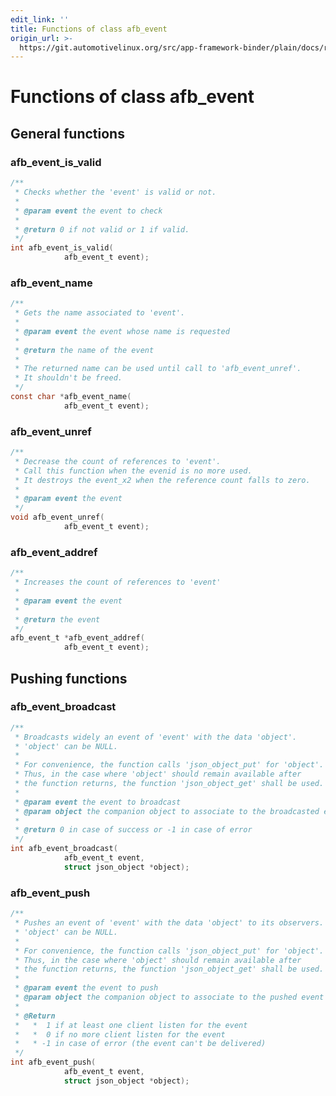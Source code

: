 ```yaml
---
edit_link: ''
title: Functions of class afb_event
origin_url: >-
  https://git.automotivelinux.org/src/app-framework-binder/plain/docs/reference-v3/func-event.md?h=master
---
```


<!-- WARNING: This file is generated by fetch_docs.js using /home/boron/Documents/AGL/docs-webtemplate/site/_data/tocs/apis_services/master/app-framework-binder-developer-guides-api-services-book.yml -->

Functions of class **afb_event**
==============================

## General functions

### afb_event_is_valid

```C
/**
 * Checks whether the 'event' is valid or not.
 *
 * @param event the event to check
 *
 * @return 0 if not valid or 1 if valid.
 */
int afb_event_is_valid(
			afb_event_t event);
```

### afb_event_name

```C
/**
 * Gets the name associated to 'event'.
 *
 * @param event the event whose name is requested
 *
 * @return the name of the event
 *
 * The returned name can be used until call to 'afb_event_unref'.
 * It shouldn't be freed.
 */
const char *afb_event_name(
			afb_event_t event);
```

### afb_event_unref

```C
/**
 * Decrease the count of references to 'event'.
 * Call this function when the evenid is no more used.
 * It destroys the event_x2 when the reference count falls to zero.
 *
 * @param event the event
 */
void afb_event_unref(
			afb_event_t event);
```

### afb_event_addref

```C
/**
 * Increases the count of references to 'event'
 *
 * @param event the event
 *
 * @return the event
 */
afb_event_t *afb_event_addref(
			afb_event_t event);
```

## Pushing functions

### afb_event_broadcast

```C
/**
 * Broadcasts widely an event of 'event' with the data 'object'.
 * 'object' can be NULL.
 *
 * For convenience, the function calls 'json_object_put' for 'object'.
 * Thus, in the case where 'object' should remain available after
 * the function returns, the function 'json_object_get' shall be used.
 *
 * @param event the event to broadcast
 * @param object the companion object to associate to the broadcasted event (can be NULL)
 *
 * @return 0 in case of success or -1 in case of error
 */
int afb_event_broadcast(
			afb_event_t event,
			struct json_object *object);
```

### afb_event_push

```C
/**
 * Pushes an event of 'event' with the data 'object' to its observers.
 * 'object' can be NULL.
 *
 * For convenience, the function calls 'json_object_put' for 'object'.
 * Thus, in the case where 'object' should remain available after
 * the function returns, the function 'json_object_get' shall be used.
 *
 * @param event the event to push
 * @param object the companion object to associate to the pushed event (can be NULL)
 *
 * @Return
 *   *  1 if at least one client listen for the event
 *   *  0 if no more client listen for the event
 *   * -1 in case of error (the event can't be delivered)
 */
int afb_event_push(
			afb_event_t event,
			struct json_object *object);
```


